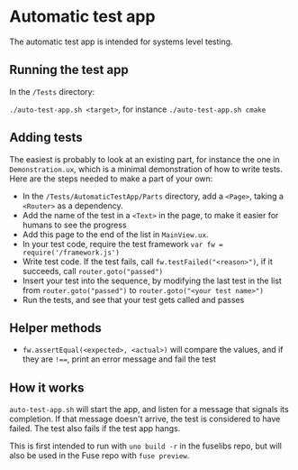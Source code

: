 # Automatic test app

The automatic test app is intended for systems level testing.

## Running the test app
In the `/Tests` directory:

`./auto-test-app.sh <target>`, for instance `./auto-test-app.sh cmake`

## Adding tests
The easiest is probably to look at an existing part, for instance the one in `Demonstration.ux`, which is a minimal demonstration of how to write tests. Here are the steps needed to make a part of your own:
- In the `/Tests/AutomaticTestApp/Parts` directory, add a `<Page>`, taking a `<Router>` as a dependency.
- Add the name of the test in a `<Text>` in the page, to make it easier for humans to see the progress
- Add this page to the end of the list in `MainView.ux`.
- In your test code, require the test framework `var fw = require('/framework.js')`
- Write test code. If the test fails, call `fw.testFailed("<reason>")`, if it succeeds, call `router.goto("passed")`
- Insert your test into the sequence, by modifying the last test in the list from `router.goto("passed")` to `router.goto("<your test name>")`
- Run the tests, and see that your test gets called and passes

## Helper methods
- `fw.assertEqual(<expected>, <actual>)` will compare the values, and if they are `!==`, print an error message and fail the test

## How it works 
`auto-test-app.sh` will start the app, and listen for a message that signals its completion. If that message doesn't arrive, the test is considered to have failed. The test also fails if the test app hangs.

This is first intended to run with `uno build -r` in the fuselibs repo, but will also be used in the Fuse repo with `fuse preview`.

